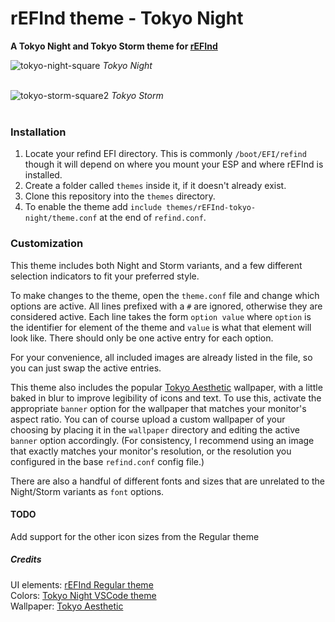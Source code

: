 # rEFInd theme - Tokyo Night

**A Tokyo Night and Tokyo Storm theme for [rEFInd](https://www.rodsbooks.com/refind/index.html)**

![tokyo-night-square](https://github.com/almighty-loaf/rEFInd-tokyo-night/assets/418354/8b18b862-3978-4f27-b13c-4f794d96bfe9)
*Tokyo Night*
<br>
<br>

![tokyo-storm-square2](https://github.com/almighty-loaf/rEFInd-tokyo-night/assets/418354/825bf73a-6c9b-4795-85b0-b8c61ce567fa)
*Tokyo Storm*
<br>
<br>


### Installation

 1. Locate your refind EFI directory. This is commonly `/boot/EFI/refind`
    though it will depend on where you mount your ESP and where rEFInd is
    installed.
 2. Create a folder called `themes` inside it, if it doesn't already exist.
 3. Clone this repository into the `themes` directory.
 4. To enable the theme add `include themes/rEFInd-tokyo-night/theme.conf` at the end of
    `refind.conf`.



### Customization
This theme includes both Night and Storm variants, and a few different selection indicators to fit your preferred style.

To make changes to the theme, open the `theme.conf` file and change which options are active. All lines prefixed with a `#` are ignored, otherwise they are considered active. Each line takes the form `option value` where `option` is the identifier for element of the theme and `value` is what that element will look like. There should only be one active entry for each option.

For your convenience, all included images are already listed in the file, so you can just swap the active entries.

This theme also includes the popular [Tokyo Aesthetic](https://wallpapercave.com/w/wp6570018) wallpaper, with a little baked in blur to improve legibility of icons and text. To use this, activate the appropriate `banner` option for the wallpaper that matches your monitor's aspect ratio. You can of course upload a custom wallpaper of your choosing by placing it in the `wallpaper` directory and editing the active `banner` option accordingly. (For consistency, I recommend using an image that exactly matches your monitor's resolution, or the resolution you configured in the base `refind.conf` config file.)

There are also a handful of different fonts and sizes that are unrelated to the Night/Storm variants as `font` options.


#### TODO
Add support for the other icon sizes from the Regular theme


##### Credits
UI elements: [rEFInd Regular theme](https://github.com/bobafetthotmail/refind-theme-regular)\
Colors: [Tokyo Night VSCode theme](https://github.com/enkia/tokyo-night-vscode-theme)\
Wallpaper: [Tokyo Aesthetic](https://wallpapercave.com/w/wp6570018)

